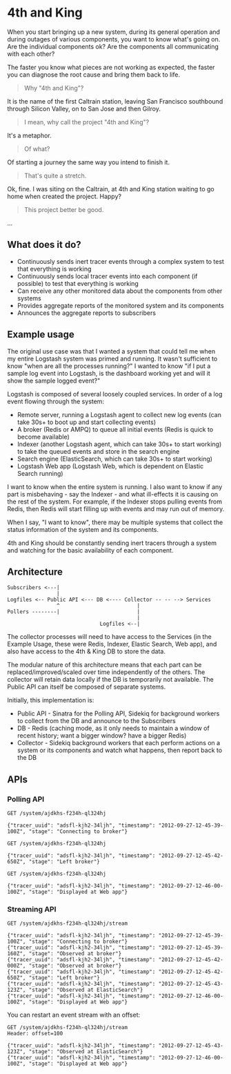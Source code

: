 # 4th and King

When you start bringing up a new system, during its general operation and during outages of various components, you want to know what's going on. Are the individual components ok? Are the components all communicating with each other?

The faster you know what pieces are not working as expected, the faster you can diagnose the root cause and bring them back to life.

> Why "4th and King"? 

It is the name of the first Caltrain station, leaving San Francisco southbound through Silicon Valley, on to San Jose and then Gilroy.

> I mean, why call the project "4th and King"? 

It's a metaphor.

> Of what?

Of starting a journey the same way you intend to finish it.

> That's quite a stretch.

Ok, fine. I was siting on the Caltrain, at 4th and King station waiting to go home when created the project. Happy?

> This project better be good.

...

## What does it do?

* Continuously sends inert tracer events through a complex system to test that everything is working
* Continuously sends local tracer events into each component (if possible) to test that everything is working
* Can receive any other monitored data about the components from other systems
* Provides aggregate reports of the monitored system and its components
* Announces the aggregate reports to subscribers

## Example usage

The original use case was that I wanted a system that could tell me when my entire Logstash system was primed and running. It wasn't sufficient to know "when are all the processes running?" I wanted to know "if I put a sample log event into Logstash, is the dashboard working yet and will it show the sample logged event?"

Logstash is composed of several loosely coupled services. In order of a log event flowing through the system:

* Remote server, running a Logstash agent to collect new log events (can take 30s+ to boot up and start collecting events)
* A broker (Redis or AMPQ) to queue all initial events (Redis is quick to become available)
* Indexer (another Logstash agent, which can take 30s+ to start working) to take the queued events and store in the search engine
* Search engine (ElasticSearch, which can take 30s+ to start working)
* Logstash Web app (Logstash Web, which is dependent on Elastic Search running)

I want to know when the entire system is running. I also want to know if any part is misbehaving - say the Indexer - and what ill-effects it is causing on the rest of the system. For example, if the Indexer stops pulling events from Redis, then Redis will start filling up with events and may run out of memory.

When I say, "I want to know", there may be multiple systems that collect the status information of the system and its components. 

4th and King should be constantly sending inert tracers through a system and watching for the basic availability of each component.

## Architecture

```
Subscribers <---|
                |
Logfiles <-- Public API <--- DB <---- Collector -- -- --> Services
                ^                         |
Pollers --------|                         |
                                          |
                              Logfiles <--|
```

The collector processes will need to have access to the Services (in the Example Usage, these were Redis, Indexer, Elastic Search, Web app), and also have access to the 4th & King DB to store the data.

The modular nature of this architecture means that each part can be replaced/improved/scaled over time independently of the others. The collector will retain data locally if the DB is temporarily not available. The Public API can itself be composed of separate systems.

Initially, this implementation is:

* Public API - Sinatra for the Polling API, Sidekiq for background workers to collect from the DB and announce to the Subscribers
* DB - Redis (caching mode, as it only needs to maintain a window of recent history; want a bigger window? have a bigger Redis)
* Collector - Sidekiq background workers that each perform actions on a system or its components and watch what happens, then report back to the DB

## APIs

### Polling API

```
GET /system/ajdkhs-f234h-ql324hj

{"tracer_uuid": "adsfl-kjh2-34ljh", "timestamp": "2012-09-27-12-45-39-100Z", "stage": "Connecting to broker"}

GET /system/ajdkhs-f234h-ql324hj

{"tracer_uuid": "adsfl-kjh2-34ljh", "timestamp": "2012-09-27-12-45-42-650Z", "stage": "Left broker"}

GET /system/ajdkhs-f234h-ql324hj

{"tracer_uuid": "adsfl-kjh2-34ljh", "timestamp": "2012-09-27-12-46-00-100Z", "stage": "Displayed at Web app"}
```
### Streaming API

```
GET /system/ajdkhs-f234h-ql324hj/stream

{"tracer_uuid": "adsfl-kjh2-34ljh", "timestamp": "2012-09-27-12-45-39-100Z", "stage": "Connecting to broker"}
{"tracer_uuid": "adsfl-kjh2-34ljh", "timestamp": "2012-09-27-12-45-39-160Z", "stage": "Observed at broker"}
{"tracer_uuid": "adsfl-kjh2-34ljh", "timestamp": "2012-09-27-12-45-42-000Z", "stage": "Observed at broker"}
{"tracer_uuid": "adsfl-kjh2-34ljh", "timestamp": "2012-09-27-12-45-42-650Z", "stage": "Left broker"}
{"tracer_uuid": "adsfl-kjh2-34ljh", "timestamp": "2012-09-27-12-45-43-123Z", "stage": "Observed at ElasticSearch"}
{"tracer_uuid": "adsfl-kjh2-34ljh", "timestamp": "2012-09-27-12-46-00-100Z", "stage": "Displayed at Web app"}
```

You can restart an event stream with an offset:

```
GET /system/ajdkhs-f234h-ql324hj/stream
Header: offset=100

{"tracer_uuid": "adsfl-kjh2-34ljh", "timestamp": "2012-09-27-12-45-43-123Z", "stage": "Observed at ElasticSearch"}
{"tracer_uuid": "adsfl-kjh2-34ljh", "timestamp": "2012-09-27-12-46-00-100Z", "stage": "Displayed at Web app"}
```